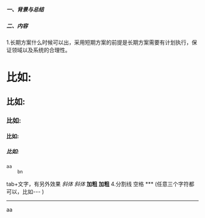 ##### 一、背景与总结


##### **二、内容**
1.长期方案什么时候可以出，采用短期方案的前提是长期方案需要有计划执行，保证领域以及系统的合理性。


# 比如:
## 比如:
### 比如:
#### 比如:
##### 比如:
	aa
		bn
   tab+文字，有另外效果
*斜体*
_斜体_
__加粗__
**加粗**
4.分割线
空格
*** (任意三个字符都可以，比如--- )
***
aa